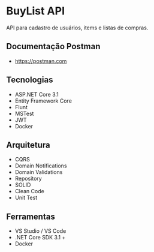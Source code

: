 # BuyList API

API para cadastro de usuários, items e listas de compras.

## Documentação Postman
- https://postman.com

## Tecnologias

- ASP.NET Core 3.1
- Entity Framework Core
- Flunt
- MSTest
- JWT
- Docker

## Arquitetura

- CQRS
- Domain Notifications
- Domain Validations
- Repository
- SOLID
- Clean Code
- Unit Test

## Ferramentas

- VS Studio / VS Code
- .NET Core SDK 3.1 +
- Docker